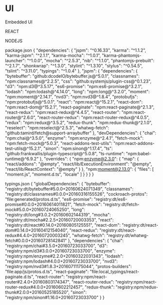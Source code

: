 # UI
Embedded UI

REACT

NODEJS


package.json
{
  "dependencies": {
    "jspm": "^0.16.33",
    "karma": "^1.1.2",
    "karma-jspm": "^2.1.1",
    "karma-mocha": "^1.0.1",
    "karma-phantomjs-launcher": "^1.0.0",
    "mocha": "^2.5.3",
    "nib": "^1.1.0",
    "phantomjs-prebuilt": "^2.1.7",
    "shonkwrap": "^1.3.0",
    "stylint": "^1.3.10",
    "stylus": "^0.54.5",
    "tslint": "^3.11.0",
    "typings": "^1.0.4"
  },
  "jspm": {
    "dependencies": {
      "bytebuffer": "github:dcodeIO/bytebuffer.js@^5.0.1",
      "classnames": "npm:classnames@^2.2.5",
      "css": "github:systemjs/plugin-css@^0.1.23",
      "d3": "npm:d3@^3.5.17",
      "es6-promise": "npm:es6-promise@^3.2.1",
      "lodash": "npm:lodash@^4.14.0",
      "long": "npm:long@^3.2.0",
      "moment": "npm:moment@^2.14.1",
      "nvd3": "npm:nvd3@^1.8.4",
      "protobufjs": "npm:protobufjs@^5.0.1",
      "react": "npm:react@^15.2.1",
      "react-dom": "npm:react-dom@^15.2.1",
      "react-paginate": "npm:react-paginate@^2.1.3",
      "react-redux": "npm:react-redux@^4.4.5",
      "react-router": "npm:react-router@^2.6.0",
      "react-router-redux": "npm:react-router-redux@^4.0.5",
      "redux": "npm:redux@^3.5.2",
      "redux-thunk": "npm:redux-thunk@^2.1.0",
      "reselect": "npm:reselect@^2.5.3",
      "whatwg-fetch": "github:tamird/fetch@support-arraybuffer"
    },
    "devDependencies": {
      "chai": "npm:chai@^3.5.0",
      "enzyme": "npm:enzyme@^2.4.1",
      "fetch-mock": "npm:fetch-mock@^5.0.3",
      "react-addons-test-utils": "npm:react-addons-test-utils@^15.2.1",
      "sinon": "npm:sinon@^1.17.4",
      "ts": "github:frankwallis/plugin-typescript@^5.0.8",
      "ts-runtime": "npm:babel-runtime@^6.9.2"
    },
    "overrides": {
      "npm:enzyme@2.3.0": {
        "map": {
          "react/addons": "@empty",
          "react/lib/ExecutionEnvironment": "@empty",
          "react/lib/ReactContext": "@empty"
        }
      },
      "npm:moment@2.13.0": {
        "files": [
          "moment.js",
          "moment.d.ts",
          "locale"
        ]
      }
    }
  }
}


typings.json
{
  "globalDependencies": {
    "bytebuffer": "registry:dt/bytebuffer#5.0.0+20160624071349",
    "classnames": "registry:dt/classnames#0.0.0+20160316155526",
    "cockroach-protos": "file:generated/protos.d.ts",
    "es6-promise": "registry:dt/es6-promise#0.0.0+20160614011821",
    "fetch-mock": "registry:dt/fetch-mock#5.0.0+20160724065250",
    "long": "registry:dt/long#3.0.2+20160602144319",
    "mocha": "registry:dt/mocha#2.2.5+20160720003353",
    "react": "registry:dt/react#0.14.0+20160805125551",
    "react-dom": "registry:dt/react-dom#0.14.0+20160412154040",
    "react-redux": "registry:dt/react-redux#4.4.0+20160720003245",
    "whatwg-fetch": "registry:dt/whatwg-fetch#0.0.0+20160728142841"
  },
  "dependencies": {
    "chai": "registry:npm/chai#3.5.0+20160723033700",
    "d3": "registry:npm/d3#3.0.0+20160723033700",
    "enzyme": "registry:npm/enzyme#2.2.0+20160322031343",
    "lodash": "registry:npm/lodash#4.0.0+20160723033700",
    "nvd3": "registry:npm/nvd3#1.8.3+20160711175044",
    "protos-builders": "file:app/js/protos.d.ts",
    "react-paginate": "file:local_typings/react-paginate.d.ts",
    "react-router": "registry:npm/react-router#2.4.0+20160803174347",
    "react-router-redux": "registry:npm/react-router-redux#4.0.0+20160602212457",
    "redux-thunk": "registry:npm/redux-thunk#2.0.0+20160525185520",
    "sinon": "registry:npm/sinon#1.16.0+20160723033700"
  }
}
